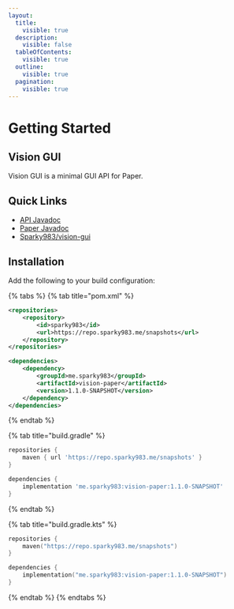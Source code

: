 ```yaml
---
layout:
  title:
    visible: true
  description:
    visible: false
  tableOfContents:
    visible: true
  outline:
    visible: true
  pagination:
    visible: true
---
```


# Getting Started

## Vision GUI

Vision GUI is a minimal GUI API for Paper.

## Quick Links

* [API Javadoc](https://repo.sparky983.me/javadoc/snapshots/me/sparky983/vision-api/1.1.0-SNAPSHOT/me/sparky983/vision/package-summary.html)
* [Paper Javadoc](https://repo.sparky983.me/javadoc/snapshots/me/sparky983/vision-paper/1.1.0-SNAPSHOT/me/sparky983/vision/paper/package-summary.html)
* [Sparky983/vision-gui](https://github.com/sparky983/vision-gui)

## Installation

Add the following to your build configuration:

{% tabs %}
{% tab title="pom.xml" %}
```xml
<repositories>
    <repository>
        <id>sparky983</id>
        <url>https://repo.sparky983.me/snapshots</url>
    </repository>
</repositories>

<dependencies>
    <dependency>
        <groupId>me.sparky983</groupId>
        <artifactId>vision-paper</artifactId>
        <version>1.1.0-SNAPSHOT</version>
    </dependency>
</dependencies>
```
{% endtab %}

{% tab title="build.gradle" %}
```groovy
repositories {
    maven { url 'https://repo.sparky983.me/snapshots' }
}

dependencies {
    implementation 'me.sparky983:vision-paper:1.1.0-SNAPSHOT'
}
```
{% endtab %}

{% tab title="build.gradle.kts" %}
```kotlin
repositories {
    maven("https://repo.sparky983.me/snapshots")
}

dependencies {
    implementation("me.sparky983:vision-paper:1.1.0-SNAPSHOT")
}
```
{% endtab %}
{% endtabs %}
